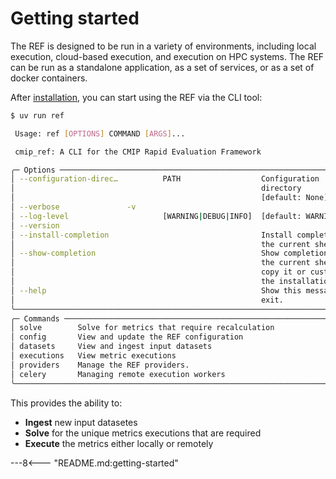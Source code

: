 # Getting started

The REF is designed to be run in a variety of environments, including local execution, cloud-based execution, and execution on HPC systems.
The REF can be run as a standalone application, as a set of services, or as a set of docker containers.

After [installation](./installation.md), you can start using the REF via the CLI tool:

```bash
$ uv run ref

 Usage: ref [OPTIONS] COMMAND [ARGS]...

 cmip_ref: A CLI for the CMIP Rapid Evaluation Framework

╭─ Options ────────────────────────────────────────────────────────────────────╮
│ --configuration-direc…          PATH                  Configuration          │
│                                                       directory              │
│                                                       [default: None]        │
│ --verbose               -v                                                   │
│ --log-level                     [WARNING|DEBUG|INFO]  [default: WARNING]     │
│ --version                                                                    │
│ --install-completion                                  Install completion for │
│                                                       the current shell.     │
│ --show-completion                                     Show completion for    │
│                                                       the current shell, to  │
│                                                       copy it or customize   │
│                                                       the installation.      │
│ --help                                                Show this message and  │
│                                                       exit.                  │
╰──────────────────────────────────────────────────────────────────────────────╯
╭─ Commands ───────────────────────────────────────────────────────────────────╮
│ solve        Solve for metrics that require recalculation                    │
│ config       View and update the REF configuration                           │
│ datasets     View and ingest input datasets                                  │
│ executions   View metric executions                                          │
│ providers    Manage the REF providers.                                       │
│ celery       Managing remote execution workers                               │
╰──────────────────────────────────────────────────────────────────────────────╯
```

This provides the ability to:

* **Ingest** new input datasetes
* **Solve** for the unique metrics executions that are required
* **Execute** the metrics either locally or remotely


---8<--- "README.md:getting-started"
